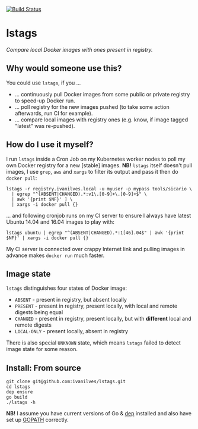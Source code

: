[![Build Status](https://travis-ci.org/ivanilves/lstags.svg?branch=master)](https://travis-ci.org/ivanilves/lstags)

# lstags

*Compare local Docker images with ones present in registry.*

## Why would someone use this?
You could use `lstags`, if you ...
* ... continuously pull Docker images from some public or private registry to speed-up Docker run.
* ... poll registry for the new images pushed (to take some action afterwards, run CI for example).
* ... compare local images with registry ones (e.g. know, if image tagged "latest" was re-pushed).

## How do I use it myself?
I run `lstags` inside a Cron Job on my Kubernetes worker nodes to poll my own Docker registry for a new [stable] images.
**NB!** `lstags` itself doesn't pull images, I use `grep`, `aws` and `xargs` to filter its output and pass it then do `docker pull`:
```
lstags -r registry.ivanilves.local -u myuser -p mypass tools/sicario \
  | egrep "^(ABSENT|CHANGED).*:v1\.[0-9]+\.[0-9]+$" \
  | awk '{print $NF}' ] \
  | xargs -i docker pull {}
```
... and following cronjob runs on my CI server to ensure I always have latest Ubuntu 14.04 and 16.04 images to play with:
```
lstags ubuntu | egrep "^(ABSENT|CHANGED).*:1[46].04$" | awk '{print $NF}' | xargs -i docker pull {}
```
My CI server is connected over crappy Internet link and pulling images in advance makes `docker run` much faster.

## Image state
`lstags` distinguishes four states of Docker image:
* `ABSENT` - present in registry, but absent locally
* `PRESENT` -  present in registry, present locally, with local and remote digests being equal
* `CHANGED` - present in registry, present locally, but with **different** local and remote digests
* `LOCAL-ONLY` - present locally, absent in registry

There is also special `UNKNOWN` state, which means `lstags` failed to detect image state for some reason.

## Install: From source
```
git clone git@github.com:ivanilves/lstags.git
cd lstags
dep ensure
go build
./lstags -h
```
**NB!** I assume you have current versions of Go & [dep](https://github.com/golang/dep) installed and also have set up [GOPATH](https://github.com/golang/go/wiki/GOPATH) correctly.
